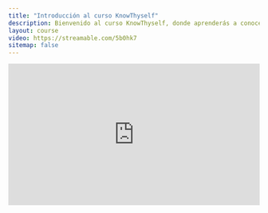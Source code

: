 ```yaml
---
title: "Introducción al curso KnowThyself"
description: Bienvenido al curso KnowThyself, donde aprenderás a conocerte mejor y gestionar tus emociones.
layout: course
video: https://streamable.com/5b0hk7
sitemap: false
---
```


<div style="width:100%;height:0px;position:relative;padding-bottom:56.250%;"><iframe src="https://streamable.com/e/5b0hk7" frameborder="0" width="100%" height="100%" allowfullscreen style="width:100%;height:100%;position:absolute;left:0px;top:0px;overflow:hidden;"></iframe></div>